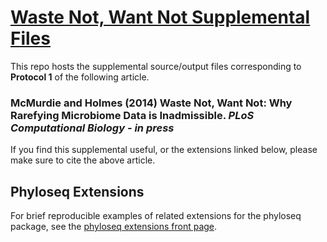 [Waste Not, Want Not Supplemental Files](http://joey711.github.io/waste-not-supplemental/)
===================

This repo hosts the supplemental source/output files corresponding to **Protocol 1** of the following article.

### McMurdie and Holmes (2014) Waste Not, Want Not: Why Rarefying Microbiome Data is Inadmissible. *PLoS Computational Biology - in press*

If you find this supplemental useful, or the extensions linked below, please make sure to cite the above article.


## Phyloseq Extensions

For brief reproducible examples of related extensions for the phyloseq package, see the [phyloseq extensions front page](http://joey711.github.io/phyloseq-extensions/).


